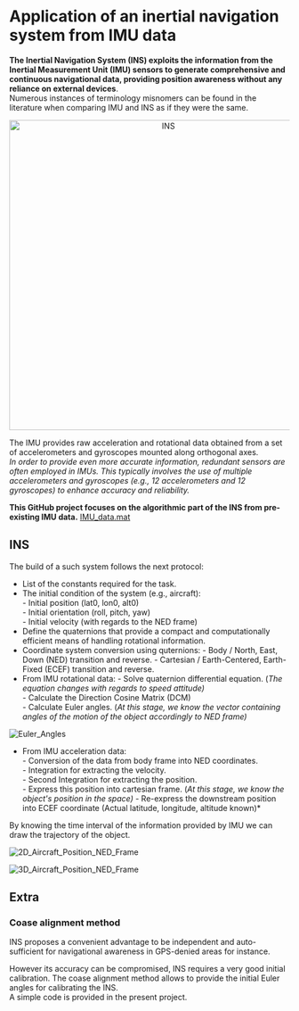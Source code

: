 # Application of an inertial navigation system from IMU data

<strong>The Inertial Navigation System (INS) exploits the information from the Inertial Measurement Unit (IMU) sensors to generate comprehensive and continuous navigational data, providing position awareness without any reliance on external devices</strong>.  
Numerous instances of terminology misnomers can be found in the literature when comparing IMU and INS as if they were the same.  
  
<p align="center">
  <img width="556"alt="INS" src="https://github.com/RodolpheFmd/Inertial-Navigation-System/assets/92471439/4ad85d0b-c537-48a6-8c7c-c0dc7685c753">
<p align="center">
  
  The IMU provides raw acceleration and rotational data obtained from a set of accelerometers and gyroscopes mounted along orthogonal axes.  
*In order to provide even more accurate information, redundant sensors are often employed in IMUs. This typically involves the use of multiple accelerometers and gyroscopes (e.g., 12 accelerometers and 12 gyroscopes) to enhance accuracy and reliability.*  
    
**This GitHub project focuses on the algorithmic part of the INS from pre-existing IMU data.** [IMU_data.mat](https://github.com/RodolpheFmd/Inertial-Navigation-System/blob/main/IMU_data.mat)
  
## INS 
The build of a such system follows the next protocol:  
 - List of the constants required for the task.
 - The initial condition of the system (e.g., aircraft):  
       - Initial position (lat0, lon0, alt0)  
       - Initial orientation (roll, pitch, yaw)  
       - Initial velocity (with regards to the NED frame)
 - Define the quaternions that provide a compact and computationally efficient means of handling rotational information.
 - Coordinate system conversion using quternions:
       - Body / North, East, Down (NED) transition and reverse.
       - Cartesian / Earth-Centered, Earth-Fixed (ECEF) transition and reverse.  
 - From IMU rotational data:
       - Solve quaternion differential equation. (*The equation changes with regards to speed attitude)*  
       - Calculate the Direction Cosine Matrix (DCM)  
       - Calculate Euler angles. (*At this stage, we know the vector containing angles of the motion of the object accordingly to NED frame)*
  
  ![Euler_Angles](https://github.com/RodolpheFmd/Inertial-Navigation-System/assets/92471439/597d1190-acde-426e-b0ba-87d20fda7dfc)
  
 - From IMU acceleration data:  
       - Conversion of the data from body frame into NED coordinates.  
       - Integration for extracting the velocity.  
       - Second Integration for extracting the position.  
       - Express this position into cartesian frame. (*At this stage, we know the object's position in the space)*
       - Re-express the downstream position into ECEF coordinate (Actual latitude, longitude, altitude known)*  

  By knowing the time interval of the information provided by IMU we can draw the trajectory of the object.
  
  ![2D_Aircraft_Position_NED_Frame](https://github.com/RodolpheFmd/Inertial-Navigation-System/assets/92471439/8a972122-3aa5-4c33-a707-70e0ba795458)  
    
  
 ![3D_Aircraft_Position_NED_Frame](https://github.com/RodolpheFmd/Inertial-Navigation-System/assets/92471439/772ba9a7-85a8-4848-82bb-cb91143d8323)

  
## Extra
### Coase alignment method
INS proposes a convenient advantage to be independent and auto-sufficient for navigational awareness in GPS-denied areas for instance.  
   
However its accuracy can be compromised, INS requires a very good initial calibration.
The coase alignment method allows to provide the initial Euler angles for calibrating the INS.  
A simple code is provided in the present project.
